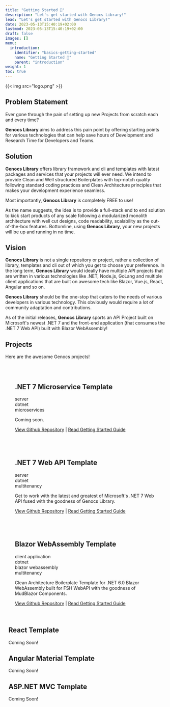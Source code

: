 ```yaml
---
title: "Getting Started 🚀"
description: "Let's get started with Genocs Library!"
lead: "Let's get started with Genocs Library!"
date: 2023-05-13T15:40:19+02:00
lastmod: 2023-05-13T15:40:19+02:00
draft: false
images: []
menu:
  introduction:
    identifier: "basics-getting-started"
    name: "Getting Started 🚀"
    parent: "introduction"
weight: 1
toc: true
---
```

<div>

{{< img src="logo.png" >}}

## Problem Statement

<p>Ever gone through the pain of setting up new Projects from scratch each and every time?</p>
<p><b>Genocs Library</b> aims to
address this pain point by offering starting points for various technologies that can help save
hours of Development and Research Time for Developers and Teams.</p>

## Solution

<p><b>Genocs Library</b> offers library framework and cli and templates with latest packages and services that your projects will ever need. We intend to provide Clean and Well structured Boilerplates with top-notch quality following standard coding practices and Clean Architecture principles that makes your development experience seamless.
</p>
<p class="code-green">Most importantly, <b>Genocs Library</b> is completely FREE to use!</p>

As the name suggests, the idea is to provide a full-stack end to end solution to kick start products of any scale following a modularized monolith architecture with well cut designs, code readability, scalability as the out-of-the-box features. Bottomline, using <b>Genocs Library</b>, your new projects will be up and running in no time.

## Vision

<b>Genocs Library</b> is not a single repository or project, rather a collection of library, templates and cli out of which you get to choose your preference. In the long term, <b>Genocs Library</b> would ideally have multiple API projects that are written in various technologies like .NET, Node.js, GoLang and multiple client applications that are built on awesome tech like Blazor, Vue.js, React, Angular and so on.

<b>Genocs Library</b> should be the one-stop that caters to the needs of various developers in various technology. This obviously would require a lot of community adaptation and contributions.

As of the initial releases, <b>Genocs Library</b> sports an API Project built on Microsoft's newest .NET 7 and the front-end application (that consumes the .NET 7 Web API) built with Blazor WebAssembly!

## Projects

<p>Here are the awesome Genocs projects!</p>
</div>
<div>
    <div class="row justify-content-center text-center" style="padding:10px!important">
      <div class="card feature-card" style="padding:0px!important">
        <div style="padding:20px">
          <h2 class="h4">.NET 7 Microservice Template</h2>
          <div class="tablet-group">
              <div class="tablet">server</div>
              <div class="tablet tablet-secondary">dotnet</div>
              <div class="tablet">microservices</div>
            </div>
          <p>Coming soon.</p>
          <p><a href="https://github.com/Genocs/genocs-library">View Github Repository</a> | <a href="https://genocs-blog.netlify.app/dotnet-microservices-boilerplate/">Read Getting Started Guide</a></p>
        </div>
      </div>
      <div class="card feature-card" style="padding:0px!important">
        <div style="padding:20px">
          <h2 class="h4">.NET 7 Web API Template</h2>
          <div class="tablet-group">
              <div class="tablet">server</div>
              <div class="tablet tablet-secondary">dotnet</div>
              <div class="tablet">multitenancy</div>
            </div>
          <p>Get to work with the latest and greatest of Microsoft's .NET 7 Web API fused with the goodness of Genocs Library.</p>
          <p><a href="https://github.com/Genocs/dotnet-webapi-template">View Github Repository</a> | <a href="https://genocs-blog.netlify.app/dotnet-webapi-template/general/getting-started/">Read Getting Started Guide</a></p>
        </div>
      </div>
      <div class="card feature-card" style="padding:0px!important">
        <div style="padding:20px">
          <h2 class="h4">Blazor WebAssembly Template</h2>
          <div class="tablet-group">
              <div class="tablet">client application</div>
              <div class="tablet tablet-secondary">dotnet</div>
              <div class="tablet tablet-secondary">blazor webassembly</div>
              <div class="tablet">multitenancy</div>
            </div>
          <p>Clean Architecture Boilerplate Template for .NET 6.0 Blazor WebAssembly built for FSH WebAPI with the goodness of MudBlazor Components.</p>
          <p><a href="https://github.com/Genocs/genocs-library-docs/blazor-wasm-boilerplate">View Github Repository</a> | <a href="https://genocs-blog.netlify.app/blazor-webassembly-boilerplate/general/overview/">Read Getting Started Guide</a></p>
        </div>
      </div>
      <div class="card feature-card">
        <h2 class="h4">React Template</h2>
        <p>Coming Soon!</p>
      </div>
      <div class="card feature-card">
        <h2 class="h4">Angular Material Template</h2>
        <p>Coming Soon!</p>
      </div>
      <div class="card feature-card">
        <h2 class="h4">ASP.NET MVC Template</h2>
        <p>Coming Soon!</p>
      </div>
    </div>
</div>
